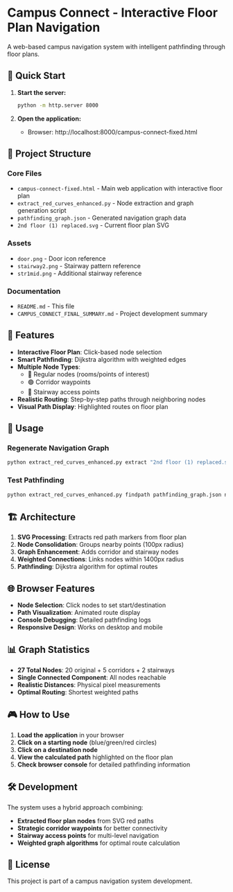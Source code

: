 # Campus Connect - Interactive Floor Plan Navigation

A web-based campus navigation system with intelligent pathfinding through floor plans.

## 🚀 Quick Start

1. **Start the server:**
   ```bash
   python -m http.server 8000
   ```

2. **Open the application:**
   - Browser: http://localhost:8000/campus-connect-fixed.html

## 📁 Project Structure

### Core Files
- `campus-connect-fixed.html` - Main web application with interactive floor plan
- `extract_red_curves_enhanced.py` - Node extraction and graph generation script
- `pathfinding_graph.json` - Generated navigation graph data
- `2nd floor (1) replaced.svg` - Current floor plan SVG

### Assets
- `door.png` - Door icon reference
- `stairway2.png` - Stairway pattern reference  
- `str1mid.png` - Additional stairway reference

### Documentation
- `README.md` - This file
- `CAMPUS_CONNECT_FINAL_SUMMARY.md` - Project development summary

## 🎯 Features

- **Interactive Floor Plan**: Click-based node selection
- **Smart Pathfinding**: Dijkstra algorithm with weighted edges
- **Multiple Node Types**:
  - 🔵 Regular nodes (rooms/points of interest)
  - 🟢 Corridor waypoints  
  - 🔴 Stairway access points
- **Realistic Routing**: Step-by-step paths through neighboring nodes
- **Visual Path Display**: Highlighted routes on floor plan

## 🔧 Usage

### Regenerate Navigation Graph
```bash
python extract_red_curves_enhanced.py extract "2nd floor (1) replaced.svg" pathfinding_graph.json
```

### Test Pathfinding
```bash
python extract_red_curves_enhanced.py findpath pathfinding_graph.json node_8 node_2
```

## 🏗️ Architecture

1. **SVG Processing**: Extracts red path markers from floor plan
2. **Node Consolidation**: Groups nearby points (100px radius)
3. **Graph Enhancement**: Adds corridor and stairway nodes
4. **Weighted Connections**: Links nodes within 1400px radius
5. **Pathfinding**: Dijkstra algorithm for optimal routes

## 🌐 Browser Features

- **Node Selection**: Click nodes to set start/destination
- **Path Visualization**: Animated route display
- **Console Debugging**: Detailed pathfinding logs
- **Responsive Design**: Works on desktop and mobile

## 📊 Graph Statistics

- **27 Total Nodes**: 20 original + 5 corridors + 2 stairways
- **Single Connected Component**: All nodes reachable
- **Realistic Distances**: Physical pixel measurements
- **Optimal Routing**: Shortest weighted paths

## 🎮 How to Use

1. **Load the application** in your browser
2. **Click on a starting node** (blue/green/red circles)
3. **Click on a destination node**
4. **View the calculated path** highlighted on the floor plan
5. **Check browser console** for detailed pathfinding information

## 🛠️ Development

The system uses a hybrid approach combining:
- **Extracted floor plan nodes** from SVG red paths
- **Strategic corridor waypoints** for better connectivity  
- **Stairway access points** for multi-level navigation
- **Weighted graph algorithms** for optimal route calculation

## 📝 License

This project is part of a campus navigation system development.
